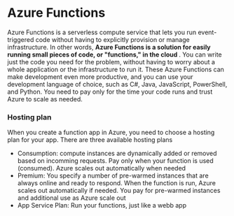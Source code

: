 <h1> Azure Functions </h1>
<p> Azure Functions is a serverless compute service that lets you run event-triggered code without having to explicitly provision or manage infrastructure.
In other words, <b>Azure Functions is a solution for easily running small pieces of code, or "functions," in the cloud </b>. 
You can write just the code you need for the problem, without having to worry about a whole application or the infrastructure to run it. 
These Azure Functions can make development even more productive, and you can use your development language of choice, 
such as C#, Java, JavaScript, PowerShell, and Python. You need to pay only for the time your code runs and trust Azure to scale as needed. 
</p>

<h3> Hosting plan </h3>
<p> When you create a function app in Azure, you need to choose a hosting plan for your app. There are three available hosting plans </p>
<ul>
<li> Consumption: compute instances are dynamically added or removed based on incomming requests. Pay only when your function is used (consumed). Azure scales out automatically when needed</li>
<li> Premium: You specify a number of pre-warmed instances that are always online and ready to respond. When the function is run, Azure scales out automatically if needed. 
You pay for pre-warmed instances and additional use as Azure scale out</li>
<li> App Service Plan: Run your functions, just like a webb app</li>
</ul>
